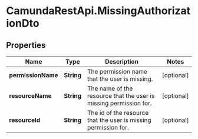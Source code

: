 # CamundaRestApi.MissingAuthorizationDto

## Properties
Name | Type | Description | Notes
------------ | ------------- | ------------- | -------------
**permissionName** | **String** | The permission name that the user is missing. | [optional] 
**resourceName** | **String** | The name of the resource that the user is missing permission for. | [optional] 
**resourceId** | **String** | The id of the resource that the user is missing permission for. | [optional] 
